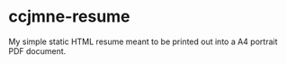 # ccjmne-resume
My simple static HTML resume meant to be printed out into a A4 portrait PDF document.
